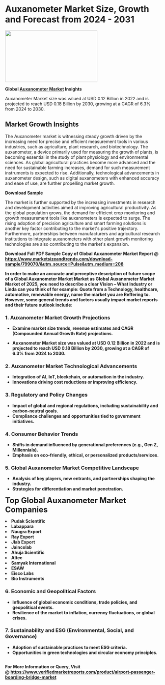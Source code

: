 <H1>Auxanometer Market Size, Growth and Forecast from 2024 - 2031</H1><img class="aligncenter size-medium wp-image-584254" src="https://thirdeyenews.in/wp-content/uploads/2024/09/Global-Market-Research-300x168.jpeg" alt="" width="300" height="168" /><p><strong>Global&nbsp;<a href="https://www.marketsizeandtrends.com/download-sample/799070/&amp;utm_source=Pulse&amp;utm_medium=208">Auxanometer Market</a> Insights</strong></p><p>Auxanometer Market size was valued at USD 0.12 Billion in 2022 and is projected to reach USD 0.18 Billion by 2030, growing at a CAGR of 6.3% from 2024 to 2030.</p><p><h2>Market Growth Insights</h2> <p>The Auxanometer market is witnessing steady growth driven by the increasing need for precise and efficient measurement tools in various industries, such as agriculture, plant research, and biotechnology. The auxanometer, a device primarily used for measuring the growth of plants, is becoming essential in the study of plant physiology and environmental sciences. As global agricultural practices become more advanced and the need for sustainable farming increases, demand for such measurement instruments is expected to rise. Additionally, technological advancements in auxanometer design, such as digital auxanometers with enhanced accuracy and ease of use, are further propelling market growth.</p> <p><strong>Download Sample</strong></p> <p>The market is further supported by the increasing investments in research and development activities aimed at improving agricultural productivity. As the global population grows, the demand for efficient crop monitoring and growth measurement tools like auxanometers is expected to surge. The rising adoption of precision agriculture and smart farming solutions is another key factor contributing to the market's positive trajectory. Furthermore, partnerships between manufacturers and agricultural research institutions to integrate auxanometers with other plant growth monitoring technologies are also contributing to the market's expansion.</p> <p><strong></p><p><span class=""><strong>Download Full PDF Sample Copy of Global Auxanometer Market Report</strong> @ <a href="https://www.marketsizeandtrends.com/download-sample/799070/&amp;utm_source=Pulse&amp;utm_medium=208" target="_blank">https://www.marketsizeandtrends.com/download-sample/799070/&amp;utm_source=Pulse&amp;utm_medium=208</a></span></p><p>In order to make an accurate and perceptive description of future scope of a Global&nbsp;Auxanometer Market Market as Global&nbsp;Auxanometer Market Market of 2025, you need to describe a clear Vision &ndash; What Industry or Linda can you think of for example: Quote from a Technology, healthcare, automotive, renewable energy, name the market you are Reffering to. However, some general trends and factors usually impact market reports and their future outlook include:</p><h3>1.&nbsp;<strong>Auxanometer Market Growth Projections</strong></h3><ul><li>Examine market size trends, revenue estimates and CAGR (Compounded Annual Growth Rate) projections.</li><li><p>Auxanometer Market size was valued at USD 0.12 Billion in 2022 and is projected to reach USD 0.18 Billion by 2030, growing at a CAGR of 6.3% from 2024 to 2030.</p></li></ul><h3>2.&nbsp;<strong>Auxanometer Market Technological Advancements</strong></h3><ul><li>Integration of AI, IoT, blockchain, or automation in the industry.</li><li>Innovations driving cost reductions or improving efficiency.</li></ul><h3>3.&nbsp;<strong>Regulatory and Policy Changes</strong></h3><ul><li>Impact of global and regional regulations, including sustainability and carbon-neutral goals.</li><li>Compliance challenges and opportunities tied to government initiatives.</li></ul><h3>4.&nbsp;<strong>Consumer Behavior Trends</strong></h3><ul><li>Shifts in demand influenced by generational preferences (e.g., Gen Z, Millennials).</li><li>Emphasis on eco-friendly, ethical, or personalized products/services.</li></ul><h3>5.&nbsp;<strong>Global Auxanometer Market Competitive Landscape</strong></h3><ul><li>Analysis of key players, new entrants, and partnerships shaping the industry.</li><li>Strategies for differentiation and market penetration.</li></ul><p data-pm-slice="1 1 []"><span style="color: inherit; font-family: inherit; font-size: 25px;">Top Global Auxanometer Market Companies</span></p><div class="" data-test-id=""><p><li>Pudak Scientific</li><li> Labappara</li><li> Naugra Export</li><li> Ray Export</li><li> Jlab Export</li><li> Jaincolab</li><li> Ahuja Scientific</li><li> Altec</li><li> Samyak International</li><li> ESAW</li><li> Eisco Labs</li><li> Bio Instruments</li></p></div><h3>6.&nbsp;<strong>Economic and Geopolitical Factors</strong></h3><ul><li>Influence of global economic conditions, trade policies, and geopolitical events.</li><li>Resilience of the market to inflation, currency fluctuations, or global crises.</li></ul><h3>7.&nbsp;<strong>Sustainability and ESG (Environmental, Social, and Governance)</strong></h3><ul><li>Adoption of sustainable practices to meet ESG criteria.</li><li>Opportunities in green technologies and circular economy principles.</li></ul><h2><strong style="font-size: 14px;">For More Information or Query, Visit @&nbsp;</strong><a style="background-color: #ffffff; font-size: 14px;" href="https://www.marketsizeandtrends.com/report/auxanometer-market/" target="_blank">https://www.verifiedmarketreports.com/product/airport-passenger-boarding-bridge-market</a></h2>
